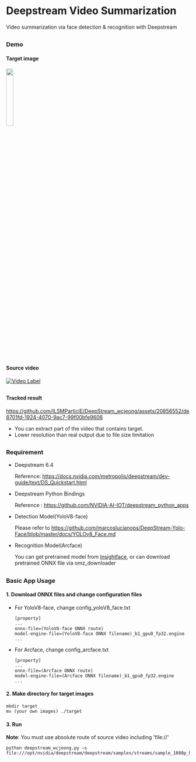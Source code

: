 # Deepstream Video Summarization

Video summarization via face detection &amp; recognition with Deepstream

##

### Demo

#### Target image
<!--
<img src = "https://github.com/ILSMParticlE/Deepstream_wcjeong/assets/20856552/99d2d043-4260-45cc-bcf1-2f142c4d5f74" width="20%" height="20%">
-->
<img src = "https://github.com/ILSMParticlE/DeepStream_wcjeong/assets/20856552/044e73d3-4eab-4a85-adb4-66bf5b077ee5" width="20%" height="20%">


##

#### Source video
<!--
https://github.com/ILSMParticlE/Deepstream_wcjeong/assets/20856552/bc4907f1-fb0f-44f2-8f0c-32fcebabd4f1
  * source : https://www.pexels.com/video/people-going-in-and-out-of-the-royal-opera-house-1721303/
-->
[![Video Label](http://img.youtube.com/vi/-7tX559lsgc/0.jpg)](https://youtu.be/-7tX559lsgc)
##

#### Tracked result
 
<!--
https://github.com/ILSMParticlE/Deepstream_wcjeong/assets/20856552/f04c7312-8f54-4be4-94df-3c5098bdac31
-->


https://github.com/ILSMParticlE/DeepStream_wcjeong/assets/20856552/de8701fd-1924-4070-9ac7-99f00bfe9606



  * You can extract part of the video that contains target.
  * Lower resolution than real output due to file size limitation 



##

### Requirement

* Deepstream 6.4
  
  Reference: https://docs.nvidia.com/metropolis/deepstream/dev-guide/text/DS_Quickstart.html
* Deepstream Python Bindings
  
  Reference : https://github.com/NVIDIA-AI-IOT/deepstream_python_apps
* Detection Model(YoloV8-face)
  
  Please refer to https://github.com/marcoslucianops/DeepStream-Yolo-Face/blob/master/docs/YOLOv8_Face.md
* Recognition Model(Arcface)
  
  You can get pretrained model from [Insightface](https://github.com/deepinsight/insightface), or can download pretrained ONNX file via omz_downloader

##

### Basic App Usage

#### 1. Download ONNX files and change configuration files
* For YoloV8-face, change config_yoloV8_face.txt
  ```
  [property]
  ...
  onnx-file=(YoloV8-face ONNX route)
  model-engine-file=(YoloV8-face ONNX filename)_b1_gpu0_fp32.engine
  ...
  ```

* For Arcface, change config_arcface.txt
  ```
  [property]
  ...
  onnx-file=(Arcface ONNX route)
  model-engine-file=(Arcface ONNX filename)_b1_gpu0_fp32.engine
  ...
  ```

#### 2. Make directory for target images
```
mkdir target
mv (your own images) ./target
```

#### 3. Run
**Note**: You must use absolute route of source video including 'file://'

```
python deepstream_wcjeong.py –s file:///opt/nvidia/deepstream/deepstream/samples/streams/sample_1080p_h264.mp4
```
